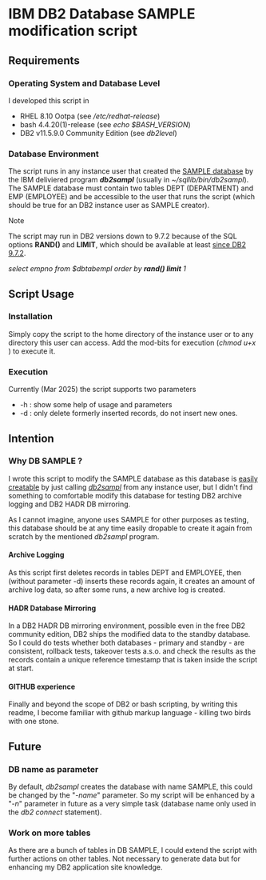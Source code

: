 # IBM DB2 Database SAMPLE modification script
## Requirements
### Operating System and Database Level
I developed this script in 
 - RHEL 8.10 Ootpa    (see _/etc/redhat-release_)
 - bash 4.4.20(1)-release  (see _echo $BASH_VERSION_)
 - DB2 v11.5.9.0 Community Edition  (see _db2level_)

### Database Environment
The script runs in any instance user that created the [SAMPLE database](https://www.ibm.com/docs/en/db2/11.5.0?topic=samples-sample-database "The SAMPLE database") by the IBM deliviered program ___db2sampl___ (usually in _~/sqllib/bin/db2sampl_). The SAMPLE database must contain two tables DEPT (DEPARTMENT) and EMP (EMPLOYEE) and be accessible to the user that runs the script (which should be true for an DB2 instance user as SAMPLE creator).

>[!NOTE]
>The script may run in DB2 versions down to 9.7.2 because of the SQL options __RAND()__ and __LIMIT__, which should be available at least [since DB2 9.7.2](https://programmingzen.com/enabling-limit-and-offset-in-db2-9-7-2/ "Enabling LIMIT and OFFSET in DB2 9.7.2").
>
> _select empno from $dbtabempl order by __rand() limit__ 1_


## Script Usage
### Installation
Simply copy the script to the home directory of the instance user or to any directory this user can access.
Add the mod-bits for execution (_chmod u+x <scriptname>_) to execute it.
### Execution
Currently (Mar 2025) the script supports two parameters
- -h : show some help of usage and parameters
- -d : only delete formerly inserted records, do not insert new ones.

## Intention
### Why DB SAMPLE ?
I wrote this script to modify the SAMPLE database as this database is [easily creatable](https://www.choudharysumit.com/2021/03/create-sample-database-in-db2.html) by just calling [_db2sampl_](https://www.ibm.com/docs/en/db2/11.5.0?topic=commands-db2sampl-create-sample-database "db2sampl - Create sample database command") from any instance user, but I didn't find something to comfortable modify this database for testing DB2 archive logging and DB2 HADR DB mirroring.

As I cannot imagine, anyone uses SAMPLE for other purposes as testing, this database should be at any time easily dropable to create it again from scratch by the mentioned _db2sampl_ program.

#### Archive Logging
As this script first deletes records in tables DEPT and EMPLOYEE, then (without parameter -d) inserts these records again, it creates an amount of archive log data, so after some runs, a new archive log is created.

#### HADR Database Mirroring
In a DB2 HADR DB mirroring environment, possible even in the free DB2 community edition, DB2 ships the modified data to the standby database. So I could do tests whether both databases - primary and standby - are consistent, rollback tests, takeover tests a.s.o. and check the results as the records contain a unique reference timestamp that is taken inside the script at start.

#### GITHUB experience
Finally and beyond the scope of DB2 or bash scripting, by writing this readme, I become familiar with github markup language - killing two birds with one stone.

## Future
### DB name as parameter
By default, _db2sampl_ creates the database with name SAMPLE, this could be changed by the "_-name_" parameter.
So my script will be enhanced by a "_-n_" parameter in future as a very simple task (database name only used in the _db2 connect_ statement).
### Work on more tables
As there are a bunch of tables in DB SAMPLE, I could extend the script with further actions on other tables.
Not necessary to generate data but for enhancing my DB2 application site knowledge.
